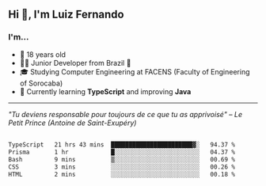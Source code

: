<h2>Hi 👋, I'm Luiz Fernando</h2>

### I'm...
* 🤟 18 years old
* 👨‍💻 Junior Developer from Brazil 💚
* 🎓 Studying Computer Engineering at FACENS (Faculty of Engineering of Sorocaba)
* 🔭 Currently learning **TypeScript** and improving **Java**

---

_"Tu deviens responsable pour toujours de ce que tu as apprivoisé" – Le Petit Prince (Antoine de Saint-Exupéry)_

##

<!--START_SECTION:waka-->

```txt
TypeScript   21 hrs 43 mins  ███████████████████████▓░   94.37 %
Prisma       1 hr            █░░░░░░░░░░░░░░░░░░░░░░░░   04.37 %
Bash         9 mins          ▒░░░░░░░░░░░░░░░░░░░░░░░░   00.69 %
CSS          3 mins          ░░░░░░░░░░░░░░░░░░░░░░░░░   00.26 %
HTML         2 mins          ░░░░░░░░░░░░░░░░░░░░░░░░░   00.18 %
```

<!--END_SECTION:waka-->

